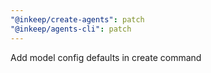 ```yaml
---
"@inkeep/create-agents": patch
"@inkeep/agents-cli": patch
---
```


Add model config defaults in create command
